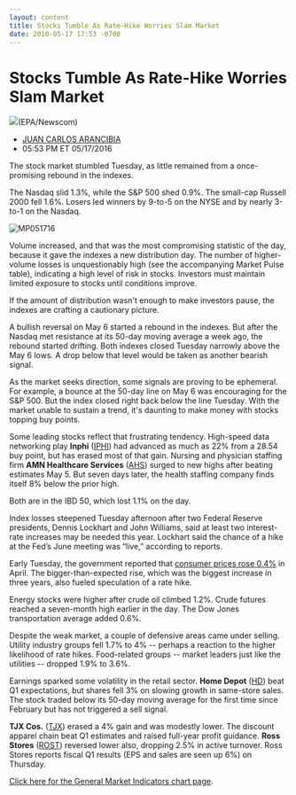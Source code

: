 ```yaml
---
layout: content
title: Stocks Tumble As Rate-Hike Worries Slam Market
date: 2016-05-17 17:53 -0700
---
```



Stocks Tumble As Rate-Hike Worries Slam Market
===============================================


![](https://www.investors.com/wp-content/uploads/2016/05/BIGpic_nyse_051716_newscom.jpg)(EPA/Newscom) 



* [JUAN CARLOS ARANCIBIA](https://www.investors.com/author/arancibiaj/ "Posts by JUAN CARLOS ARANCIBIA")
* 05:53 PM ET 05/17/2016




The stock market stumbled Tuesday, as little remained from a once-promising rebound in the indexes.


The Nasdaq slid 1.3%, while the S&P 500 shed 0.9%. The small-cap Russell 2000 fell 1.6%. Losers led winners by 9-to-5 on the NYSE and by nearly 3-to-1 on the Nasdaq.


![MP051716](https://www.investors.com/wp-content/uploads/2016/05/MP051716-193x300.jpg)


Volume increased, and that was the most compromising statistic of the day, because it gave the indexes a new distribution day. The number of higher-volume losses is unquestionably high (see the accompanying Market Pulse table), indicating a high level of risk in stocks. Investors must maintain limited exposure to stocks until conditions improve.


If the amount of distribution wasn't enough to make investors pause, the indexes are crafting a cautionary picture.


A bullish reversal on May 6 started a rebound in the indexes. But after the Nasdaq met resistance at its 50-day moving average a week ago, the rebound started drifting. Both indexes closed Tuesday narrowly above the May 6 lows. A drop below that level would be taken as another bearish signal.


As the market seeks direction, some signals are proving to be ephemeral. For example, a bounce at the 50-day line on May 6 was encouraging for the S&P 500. But the index closed right back below the line Tuesday. With the market unable to sustain a trend, it's daunting to make money with stocks topping buy points.


Some leading stocks reflect that frustrating tendency. High-speed data networking play **Inphi** ([IPHI](https://research.investors.com/quote.aspx?symbol=IPHI)) had advanced as much as 22% from a 28.54 buy point, but has erased most of that gain. Nursing and physician staffing firm **AMN Healthcare Services** ([AHS](https://research.investors.com/quote.aspx?symbol=AHS)) surged to new highs after beating estimates May 5. But seven days later, the health staffing company finds itself 8% below the prior high.


Both are in the IBD 50, which lost 1.1% on the day.


Index losses steepened Tuesday afternoon after two Federal Reserve presidents, Dennis Lockhart and John Williams, said at least two interest-rate increases may be needed this year. Lockhart said the chance of a hike at the Fed’s June meeting was “live,” according to reports.


Early Tuesday, the government reported that [consumer prices rose 0.4%](https://www.investors.com/news/economy/consumer-prices-jump-most-in-4-years-housing-starts-climb/) in April. The bigger-than-expected rise, which was the biggest increase in three years, also fueled speculation of a rate hike.


Energy stocks were higher after crude oil climbed 1.2%. Crude futures reached a seven-month high earlier in the day. The Dow Jones transportation average added 0.6%.


Despite the weak market, a couple of defensive areas came under selling. Utility industry groups fell 1.7% to 4% -- perhaps a reaction to the higher likelihood of rate hikes. Food-related groups -- market leaders just like the utilities -- dropped 1.9% to 3.6%.


Earnings sparked some volatility in the retail sector. **Home Depot** ([HD](https://research.investors.com/quote.aspx?symbol=HD)) beat Q1 expectations, but shares fell 3% on slowing growth in same-store sales. The stock traded below its 50-day moving average for the first time since February but has not triggered a sell signal.


**TJX Cos.** ([TJX](https://research.investors.com/quote.aspx?symbol=TJX)) erased a 4% gain and was modestly lower. The discount apparel chain beat Q1 estimates and raised full-year profit guidance. **Ross Stores** ([ROST](https://research.investors.com/quote.aspx?symbol=ROST)) reversed lower also, dropping 2.5% in active turnover. Ross Stores reports fiscal Q1 results (EPS and sales are seen up 6%) on Thursday.


[Click here for the General Market Indicators chart page](https://www.investors.com/wp-content/uploads/2016/05/IBD1705154451GMI.pdf).


 




